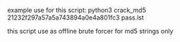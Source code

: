 example use for this script: python3 crack_md5 21232f297a57a5a743894a0e4a801fc3 pass.lst

this script use as offline brute forcer for md5 strings only
